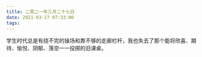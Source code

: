```yaml
---
title: 二零二一年三月二十七日
date: 2021-03-27 07:33:00
tags:
---
```


学生时代总是有绕不完的操场和靠不够的走廊栏杆，我也失去了那个能将欣喜、期待、愉悦、阴郁、落空一一投掷的旧课桌。
